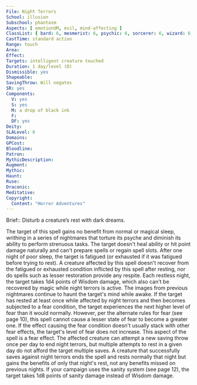 ```yaml
---
File: Night Terrors
School: illusion
Subschool: phantasm
Aspects: [ emotionUM, evil, mind-affecting ]
ClassList: { bard: 6, mesmerist: 6, psychic: 6, sorcerer: 6, wizard: 6, witch: 6 }
CastTime: standard action
Range: touch
Area: 
Effect: 
Targets: intelligent creature touched
Duration: 1 day/level (D)
Dismissible: yes
Shapeable: 
SavingThrow: Will negates
SR: yes
Components:
  V: yes
  S: yes
  M: a drop of black ink
  F: 
  DF: yes
Deity: 
SLALevel: 6
Domains: 
GPCost: 
Bloodline: 
Patron: 
MythicDescription: 
Augment: 
Mythic: 
Haunt: 
Ruse: 
Draconic: 
Meditative: 
Copyright:
  Content: "Horror Adventures"
---
```

Brief:: Disturb a creature’s rest with dark dreams.

The target of this spell gains no benefit from normal or magical sleep, writhing in a series of nightmares that torture its psyche and diminish its ability to perform strenuous tasks. The target doesn't heal ability or hit point damage naturally and can't prepare spells or regain spell slots. After one night of poor sleep, the target is fatigued (or exhausted if it was fatigued before trying to rest). A creature affected by this spell doesn't recover from the fatigued or exhausted condition inflicted by this spell after resting, nor do spells such as lesser restoration provide any respite. Each restless night, the target takes 1d4 points of Wisdom damage, which also can't be recovered by magic while night terrors is active.  The images from previous nightmares continue to haunt the target's mind while awake. If the target has rested at least once while affected by night terrors and then becomes subjected to a fear condition, the target experiences the next higher level of fear than it would normally. However, per the alternate rules for fear (see page 10), this spell cannot cause a lesser state of fear to become a greater one. If the effect causing the fear condition doesn't usually stack with other fear effects, the target's level of fear does not increase. This aspect of the spell is a fear effect.  The affected creature can attempt a new saving throw once per day to end night terrors, but multiple attempts to rest in a given day do not afford the target multiple saves. A creature that  successfully saves against night terrors ends the spell and rests normally that night but gains the benefits of only that night's rest, not any benefits missed on previous nights.  If your campaign uses the sanity system (see page 12), the target takes 1d8 points of sanity damage instead of Wisdom damage.
